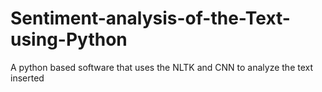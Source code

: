 # Sentiment-analysis-of-the-Text-using-Python
A python based software that uses the NLTK and CNN to analyze the text inserted
